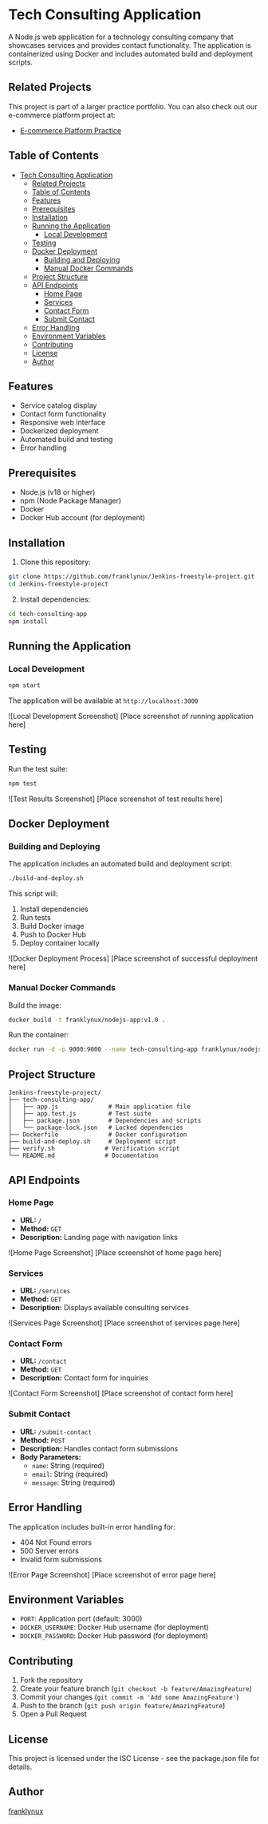 # Tech Consulting Application

A Node.js web application for a technology consulting company that showcases services and provides contact functionality. The application is containerized using Docker and includes automated build and deployment scripts.

## Related Projects
This project is part of a larger practice portfolio. You can also check out our e-commerce platform project at:
- [E-commerce Platform Practice](https://github.com/franklynux/ecommerce-platform-practice)

## Table of Contents
- [Tech Consulting Application](#tech-consulting-application)
  - [Related Projects](#related-projects)
  - [Table of Contents](#table-of-contents)
  - [Features](#features)
  - [Prerequisites](#prerequisites)
  - [Installation](#installation)
  - [Running the Application](#running-the-application)
    - [Local Development](#local-development)
  - [Testing](#testing)
  - [Docker Deployment](#docker-deployment)
    - [Building and Deploying](#building-and-deploying)
    - [Manual Docker Commands](#manual-docker-commands)
  - [Project Structure](#project-structure)
  - [API Endpoints](#api-endpoints)
    - [Home Page](#home-page)
    - [Services](#services)
    - [Contact Form](#contact-form)
    - [Submit Contact](#submit-contact)
  - [Error Handling](#error-handling)
  - [Environment Variables](#environment-variables)
  - [Contributing](#contributing)
  - [License](#license)
  - [Author](#author)

## Features
- Service catalog display
- Contact form functionality
- Responsive web interface
- Dockerized deployment
- Automated build and testing
- Error handling

## Prerequisites
- Node.js (v18 or higher)
- npm (Node Package Manager)
- Docker
- Docker Hub account (for deployment)

## Installation

1. Clone this repository:
```bash
git clone https://github.com/franklynux/Jenkins-freestyle-project.git
cd Jenkins-freestyle-project
```

2. Install dependencies:
```bash
cd tech-consulting-app
npm install
```

## Running the Application

### Local Development
```bash
npm start
```
The application will be available at `http://localhost:3000`

![Local Development Screenshot]
[Place screenshot of running application here]

## Testing
Run the test suite:
```bash
npm test
```

![Test Results Screenshot]
[Place screenshot of test results here]

## Docker Deployment

### Building and Deploying
The application includes an automated build and deployment script:

```bash
./build-and-deploy.sh
```

This script will:
1. Install dependencies
2. Run tests
3. Build Docker image
4. Push to Docker Hub
5. Deploy container locally

![Docker Deployment Process]
[Place screenshot of successful deployment here]

### Manual Docker Commands
Build the image:
```bash
docker build -t franklynux/nodejs-app:v1.0 .
```

Run the container:
```bash
docker run -d -p 9000:9000 --name tech-consulting-app franklynux/nodejs-app:v1.0
```

## Project Structure
```
Jenkins-freestyle-project/
├── tech-consulting-app/
│   ├── app.js              # Main application file
│   ├── app.test.js         # Test suite
│   ├── package.json        # Dependencies and scripts
│   └── package-lock.json   # Locked dependencies
├── Dockerfile              # Docker configuration
├── build-and-deploy.sh     # Deployment script
├── verify.sh              # Verification script
└── README.md              # Documentation
```

## API Endpoints

### Home Page
- **URL:** `/`
- **Method:** `GET`
- **Description:** Landing page with navigation links

![Home Page Screenshot]
[Place screenshot of home page here]

### Services
- **URL:** `/services`
- **Method:** `GET`
- **Description:** Displays available consulting services

![Services Page Screenshot]
[Place screenshot of services page here]

### Contact Form
- **URL:** `/contact`
- **Method:** `GET`
- **Description:** Contact form for inquiries

![Contact Form Screenshot]
[Place screenshot of contact form here]

### Submit Contact
- **URL:** `/submit-contact`
- **Method:** `POST`
- **Description:** Handles contact form submissions
- **Body Parameters:**
  - `name`: String (required)
  - `email`: String (required)
  - `message`: String (required)

## Error Handling
The application includes built-in error handling for:
- 404 Not Found errors
- 500 Server errors
- Invalid form submissions

![Error Page Screenshot]
[Place screenshot of error page here]

## Environment Variables
- `PORT`: Application port (default: 3000)
- `DOCKER_USERNAME`: Docker Hub username (for deployment)
- `DOCKER_PASSWORD`: Docker Hub password (for deployment)

## Contributing
1. Fork the repository
2. Create your feature branch (`git checkout -b feature/AmazingFeature`)
3. Commit your changes (`git commit -m 'Add some AmazingFeature'`)
4. Push to the branch (`git push origin feature/AmazingFeature`)
5. Open a Pull Request

## License
This project is licensed under the ISC License - see the package.json file for details.

## Author
[franklynux](https://github.com/franklynux)
